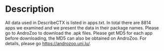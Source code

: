 # Description
All data used in DescribeCTX is listed in apps.txt. In total there are 8814 apps we examined and we present the data in their package names. Please go to AndroZoo to download the .apk files. Please get MD5 for each app before downloading, the MD5 can also be obtained on AndroZoo. For details, please go https://androzoo.uni.lu/.
